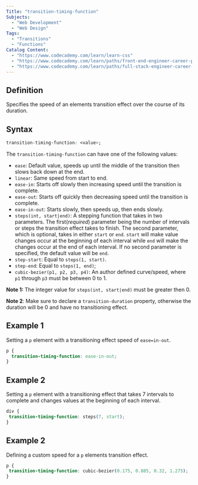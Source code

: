 ```yaml
---
Title: "transition-timing-function"
Subjects:
  - "Web Development"
  - "Web Design"
Tags:
  - "Transitions"
  - "Functions"
Catalog Content:
  - "https://www.codecademy.com/learn/learn-css"
  - "https://www.codecademy.com/learn/paths/front-end-engineer-career-path"
  - "https://www.codecademy.com/learn/paths/full-stack-engineer-career-path"
---
```


## Definition 

Specifies the speed of an elements transition effect over the course of its duration. 

## Syntax

```css
transition-timing-function: <value>;
```

The `transition-timing-function` can have one of the following values:
- `ease`: Default value, speeds up until the middle of the transition then slows back down at the end.
- `linear`: Same speed from start to end.  
- `ease-in`: Starts off slowly then increasing speed until the transition is complete.
- `ease-out`: Starts off quickly then decreasing speed until the transition is complete.
- `ease-in-out`: Starts slowly, then speeds up, then ends slowly.
- `steps(int, start|end)`: A stepping function that takes in two parameters. The first(*required*) parameter being the number of intervals or steps the transition effect takes to finish. The second parameter, which is optional, takes in either `start` or `end`. `start` will make value changes occur at the beginning of each interval while `end` will make the changes occur at the end of each interval. If no second parameter is specified, the default value will be `end`.
- `step-start`: Equal to `steps(1, start)`.
- `step-end`: Equal to `steps(1, end)`;
- `cubic-bezier(p1, p2, p3, p4)`: An author defined curve/speed, where `p1` through `p3` must be between 0 to 1.

**Note 1:** The integer value for `steps(int, start|end)` must be greater then 0. 

**Note 2**: Make sure to declare a `transition-duration` property, otherwise the duration will be 0 and have no transitioning effect.

## Example 1

Setting a `p` element with a transitioning effect speed of `ease=in-out`.

```css
p {
  transition-timing-function: ease-in-out;
}
```

## Example 2

Setting a `p` element with a transitioning effect that takes 7 intervals to complete and changes values at the beginning of each interval.

```css
div {
 transition-timing-function: steps(7, start); 
}
```

## Example 2

Defining a custom speed for a `p` elements transition effect.

```css
p {
 transition-timing-function: cubic-bezier(0.175, 0.885, 0.32, 1.275); 
}
```